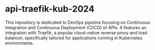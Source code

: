 # api-traefik-kub-2024
This repository is dedicated to DevOps pipeline focusing on Continuous Integration and Continuous Deployment (CI/CD) of APIs. It features an integration with Traefik, a popular cloud-native reverse proxy and load balancer, specifically tailored for applications running in Kubernetes environments.
